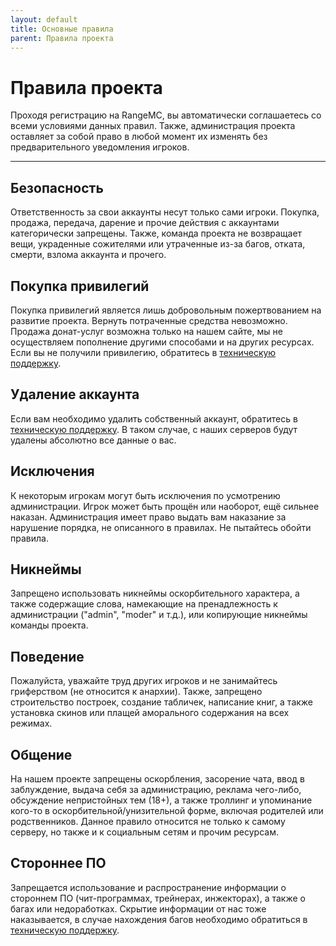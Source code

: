 ```yaml
---
layout: default
title: Основные правила
parent: Правила проекта
---
```


# Правила проекта

Проходя регистрацию на RangeMC, вы автоматически соглашаетесь со всеми условиями данных правил. Также, администрация проекта оставляет за собой право в любой момент их изменять без предварительного уведомления игроков.

---

## Безопасность

Ответственность за свои аккаунты несут только сами игроки. Покупка, продажа, передача, дарение и прочие действия с аккаунтами категорически запрещены. Также, команда проекта не возвращает вещи, украденные сожителями или утраченные из-за багов, отката, смерти, взлома аккаунта и прочего.

## Покупка привилегий

Покупка привилегий является лишь добровольным пожертвованием на развитие проекта. Вернуть потраченные средства невозможно. Продажа донат-услуг возможна только на нашем сайте, мы не осуществляем пополнение другими способами и на других ресурсах. Если вы не получили привилегию, обратитесь в [техническую поддержку](https://vk.me/rangemc).

## Удаление аккаунта

Если вам необходимо удалить собственный аккаунт, обратитесь в [техническую поддержку](https://vk.me/rangemc). В таком случае, с наших серверов будут удалены абсолютно все данные о вас.

## Исключения

К некоторым игрокам могут быть исключения по усмотрению администрации. Игрок может быть прощён или наоборот, ещё сильнее наказан. Администрация имеет право выдать вам наказание за нарушение порядка, не описанного в правилах. Не пытайтесь обойти правила.

## Никнеймы

Запрещено использовать никнеймы оскорбительного характера, а также содержащие слова, намекающие на пренадлежность к администрации ("admin", "moder" и т.д.), или копирующие никнеймы команды проекта.

## Поведение

Пожалуйста, уважайте труд других игроков и не занимайтесь гриферством (не относится к анархии). Также, запрещено строительство построек, создание табличек, написание книг, а также установка скинов или плащей аморального содержания на всех режимах.

## Общение

На нашем проекте запрещены оскорбления, засорение чата, ввод в заблуждение, выдача себя за администрацию, реклама чего-либо, обсуждение непристойных тем (18+), а также троллинг и упоминание кого-то в оскорбительной/унизительной форме, включая родителей или родственников. Данное правило относится не только к самому серверу, но также и к социальным сетям и прочим ресурсам.

## Стороннее ПО

Запрещается использование и распространение информации о стороннем ПО (чит-программах, трейнерах, инжекторах), а также о багах или недоработках. Скрытие информации от нас тоже наказывается, в случае нахождения багов необходимо обратиться в [техническую поддержку](https://vk.me/rangemc).
